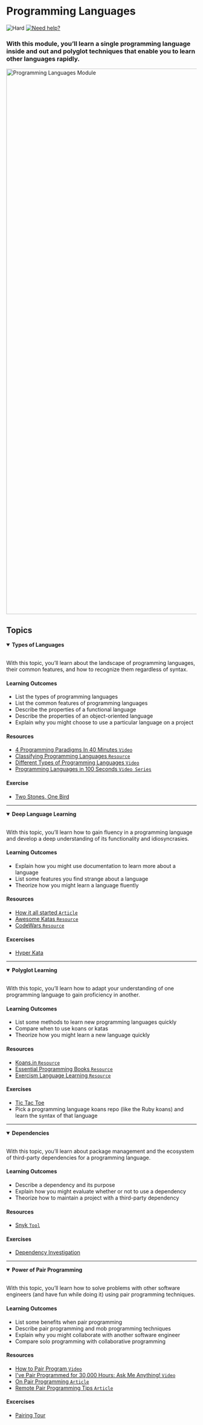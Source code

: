# Programming Languages

![Hard](https://img.shields.io/badge/Difficulty-◆%20Hard-grey?style=flat-square&labelColor=000)
<a href="https://discord.gg/bDVYvG3Czd">![Need help?](https://img.shields.io/badge/Need%20help%3F%20-blue.svg?style=flat-square&logo=discord&logoWidth=15&labelColor=000&color=4d51cc)</a>

### With this module, you’ll learn a single programming language inside and out and polyglot techniques that enable you to learn other languages rapidly.

<img width="1440" alt="Programming Languages Module" src="https://user-images.githubusercontent.com/894178/138358046-b7b9d93f-743b-4f62-b0af-d234f198fcc9.png">

## Topics

<details open>
   <summary><b>Types of Languages</b></summary><br/>

   With this topic, you’ll learn about the landscape of programming languages, their common features, and how to recognize them regardless of syntax.
   
   #### Learning Outcomes
   * List the types of programming languages
   * List the common features of programming languages
   * Describe the properties of a functional language
   * Describe the properties of an object-oriented language
   * Explain why you might choose to use a particular language on a project
   
   #### Resources
   * [4 Programming Paradigms In 40 Minutes `Video`](https://www.youtube.com/watch?v=cgVVZMfLjEI)
   * [Classifying Programming Languages `Resource`](https://cs.lmu.edu/~ray/notes/pltypes/)
   * [Different Types of Programming Languages `Video`](https://www.youtube.com/watch?v=GI_V3yzVDtA)
   * [Programming Languages in 100 Seconds `Video Series`](https://www.youtube.com/watch?v=U3aXWizDbQ4&list=PLBc0KZbISF7KdOcfCnt9pSgJgRKbmD1tq)

   #### Exercise
   * [Two Stones, One Bird](../exercises/programming-languages/two-stones-one-bird.md)
</details>

----

<details open>
   <summary><b>Deep Language Learning</b></summary><br/>

   With this topic, you’ll learn how to gain fluency in a programming language and develop a deep understanding of its functionality and idiosyncrasies.

   #### Learning Outcomes
   * Explain how you might use documentation to learn more about a language
   * List some features you find strange about a language
   * Theorize how you might learn a language fluently

   #### Resources
   * [How it all started `Article`](http://codekata.com/kata/codekata-how-it-started/)
   * [Awesome Katas `Resource`](https://github.com/gamontal/awesome-katas)
   * [CodeWars `Resource`](https://codewars.com/)

   #### Excercises
   * [Hyper Kata](../exercises/programming-languages/hyper-kata.md)
</details>

----

<details open>
   <summary><b>Polyglot Learning</b></summary><br/>

   With this topic, you’ll learn how to adapt your understanding of one programming language to gain proficiency in another.
   
   #### Learning Outcomes
   * List some methods to learn new programming languages quickly
   * Compare when to use koans or katas
   * Theorize how you might learn a new language quickly

   #### Resources
   * [Koans.in `Resource`](https://koans.in/)
   * [Essential Programming Books `Resource`](https://www.programming-books.io/index-grid)
   * [Exercism Language Learning `Resource`](https://exercism.org/tracks)

   #### Exercises
   * [Tic Tac Toe](../exercises/programming-languages/tic-tac-toe.md)
   * Pick a programming language koans repo (like the Ruby koans) and learn the syntax of that language
</details>

----

<details open>
   <summary><b>Dependencies</b></summary><br/>

   With this topic, you’ll learn about package management and the ecosystem of third-party dependencies for a programming language.
   
   #### Learning Outcomes
   * Describe a dependency and its purpose
   * Explain how you might evaluate whether or not to use a dependency
   * Theorize how to maintain a project with a third-party dependency
   
   #### Resources
   * [Snyk `Tool`](https://snyk.io/)

   #### Exercises
   * [Dependency Investigation](../exercises/programming-languages/dependency-investigation.md)
</details>

----

<details open>
   <summary><b>Power of Pair Programming</b></summary><br/>

   With this topic, you’ll learn how to solve problems with other software engineers (and have fun while doing it) using pair programming techniques.

   #### Learning Outcomes
   * List some benefits when pair programming
   * Describe pair programming and mob programming techniques
   * Explain why you might collaborate with another software engineer
   * Compare solo programming with collaborative programming

   #### Resources
   * [How to Pair Program `Video`](https://www.youtube.com/watch?v=YhV4TaZaB84)
   * [I've Pair Programmed for 30,000 Hours: Ask Me Anything! `Video`](https://www.youtube.com/watch?v=RCDfBioUgts)
   * [On Pair Programming `Article`](https://martinfowler.com/articles/on-pair-programming.html)
   * [Remote Pair Programming Tips `Article`](https://about.gitlab.com/blog/2021/02/04/remote-pair-programming-tips/)

   #### Excercises
   * [Pairing Tour](../exercises/programming-languages/pairing-tour.md)
</details>
